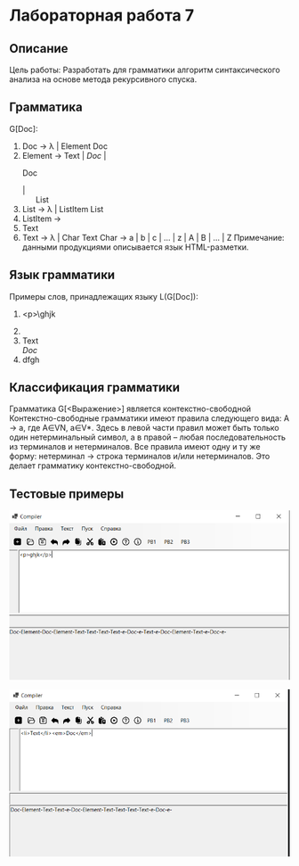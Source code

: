 # Лабораторная работа 7
## Описание

Цель работы: Разработать для грамматики алгоритм синтаксического анализа на основе метода рекурсивного спуска.

## Грамматика
G[Doc]:
1. Doc -> λ | Element Doc
2. Element -> Text | <em> Doc </em> | <p> Doc </p> | <ol> List </ol>
3. List -> λ | ListItem List
4. ListItem -> <li> Text </li>
5. Text -> λ | Char Text
Char -> a | b | c | … | z | A | B | … | Z
Примечание: данными продукциями описывается язык
HTML-разметки.


## Язык грамматики
Примеры слов, принадлежащих языку L(G[Doc]):
1) \<p>\ghjk</p>
2) <li>Text</li><em>Doc</em>
3) dfgh

## Классификация грамматики

Грамматика G[<Выражение>] является контекстно-свободной
Контекстно-свободные грамматики имеют правила
следующего вида: A → a, где A∈VN, a∈V*.
Здесь в левой части правил может быть только один нетерминальный
символ, а в правой – любая последовательность из терминалов и
нетерминалов.
Все правила имеют одну и ту же форму: нетерминал → строка терминалов и/или нетерминалов. Это делает грамматику контекстно-свободной.

## Тестовые примеры
![Схема](71.png)

![Схема](72.png)
